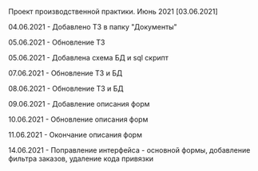 Проект производственной практики. Июнь 2021 [03.06.2021]


04.06.2021 - Добавлено ТЗ в папку "Документы"


05.06.2021 - Обновление ТЗ


05.06.2021 - Добавлена схема БД и sql скрипт


07.06.2021 - Обновление ТЗ и БД


08.06.2021 - Обновление ТЗ и БД


09.06.2021 - Добавление описания форм


10.06.2021 - Обновление описания форм


11.06.2021 - Окончание описания форм


14.06.2021 - Поправление интерфейса - основной формы, добавление фильтра заказов, удаление кода привязки